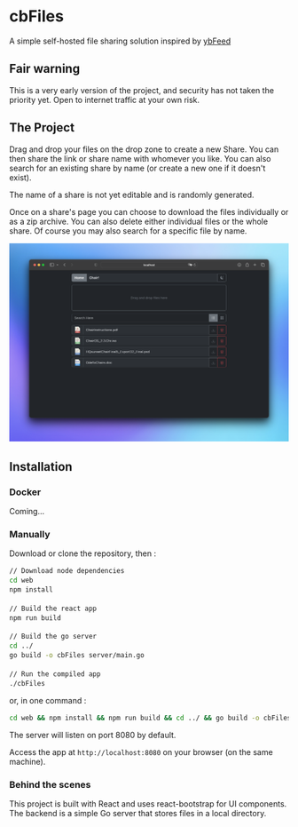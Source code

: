 # cbFiles
A simple self-hosted file sharing solution inspired by [ybFeed](https://github.com/ybizeul/ybFeed)

## Fair warning

This is a very early version of the project, and security has not taken the priority yet. Open to internet traffic at your own risk.

## The Project

Drag and drop your files on the drop zone to create a new Share. You can then share the link or share name with whomever you like. You can also search for an existing share by name (or create a new one if it doesn't exist).

The name of a share is not yet editable and is randomly generated.

Once on a share's page you can choose to download the files individually or as a zip archive. You can also delete either individual files or the whole share. Of course you may also search for a specific file by name.

![PjScreenshot](./example/screenshot.png)

## Installation

### Docker

Coming...

### Manually

Download or clone the repository, then :

```bash
// Download node dependencies
cd web
npm install

// Build the react app
npm run build

// Build the go server
cd ../
go build -o cbFiles server/main.go

// Run the compiled app
./cbFiles
```
or, in one command :

```bash
cd web && npm install && npm run build && cd ../ && go build -o cbFiles server/main.go && ./cbFiles
```

The server will listen on port 8080 by default.

Access the app at `http://localhost:8080` on your browser (on the same machine).

### Behind the scenes

This project is built with React and uses react-bootstrap for UI components. The backend is a simple Go server that stores files in a local directory.